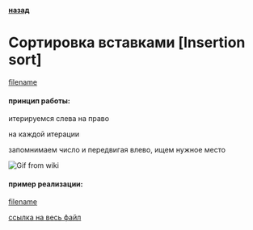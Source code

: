 **[назад](sort)**

# Сортировка вставками [Insertion sort]

[filename](short/insertion_sort.md ':include')

#### принцип работы:

итерируемся слева на право

на каждой итерации

запомнимаем число и передвигая влево, ищем нужное место

![Gif from wiki](https://upload.wikimedia.org/wikipedia/commons/0/0f/Insertion-sort-example-300px.gif)

#### пример реализации:

[filename](../_media/examples/algo/sort/insertion_sort.go ':include :type=code :fragment=insertionSort')

[ссылка на весь файл](https://github.com/proggga/training/blob/master/docs/_media/examples/algo/sort/insertion_sort.go)